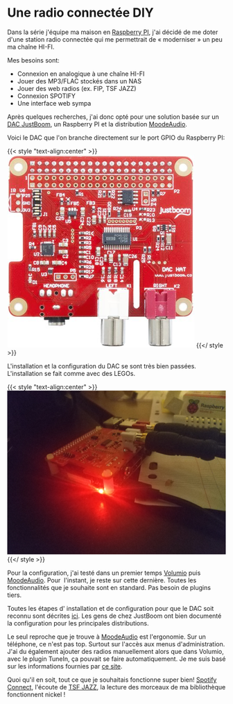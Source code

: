 # Une radio connectée DIY

Dans la série j'équipe ma maison en [Raspberry PI](https://www.raspberrypi.org/), j'ai décidé de me doter d'une station radio connectée qui me permettrait de « moderniser » un peu ma chaîne HI-FI.

Mes besoins sont:

  * Connexion en analogique à une chaîne HI-FI
  * Jouer des MP3/FLAC stockés dans un NAS
  * Jouer des web radios (ex. FIP, TSF JAZZ)
  * Connexion SPOTIFY
  * Une interface web sympa

Après quelques recherches, j'ai donc opté pour une solution basée sur un [DAC JustBoom](https://www.justboom.co/product/justboom-dac-hat/), un Raspberry PI et la distribution [MoodeAudio](http://moodeaudio.org/).

Voici le DAC que l'on branche directement sur le port GPIO du Raspberry PI:


{{< style "text-align:center" >}}
![dac](/assets/images/2019/03/f1228179-02.jpg)
{{</ style >}}

L'installation et la configuration du DAC se sont très bien passées. L'installation se fait comme avec des LEGOs.

{{< style "text-align:center" >}}
![it's alive](/assets/images/2019/03/img_20190306_234555.jpg)
{{</ style >}}

Pour la configuration, j'ai testé dans un premier temps [Volumio](https://volumio.org/) puis [MoodeAudio](http://moodeaudio.org/). Pour  l'instant, je reste sur cette dernière. Toutes les fonctionnalités que je souhaite sont en standard. Pas besoin de plugins tiers.

Toutes les étapes d' installation et de configuration pour que le DAC soit reconnu sont décrites [ici](https://www.justboom.co/software/configure-justboom-with-moode/). Les gens de chez JustBoom ont bien documenté la configuration pour les principales distributions.

Le seul reproche que je trouve à [MoodeAudio](http://moodeaudio.org) est l'ergonomie. Sur un téléphone, ce n'est pas top. Surtout sur l'accès aux menus d'administration. J'ai du également ajouter des radios manuellement alors que dans Volumio, avec le plugin TuneIn, ça pouvait se faire automatiquement. Je me suis basé sur les informations fournies par [ce site](https://fluxradios.blogspot.com/2014/07/flux-url-tsf-jazz.html).

Quoi qu'il en soit, tout ce que je souhaitais fonctionne super bien! [Spotify Connect](https://www.spotify.com/fr/connect/), l'écoute de [TSF JAZZ](https://www.tsfjazz.com/), la lecture des morceaux de ma bibliothèque fonctionnent nickel !

 
